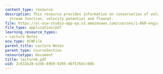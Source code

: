 ```yaml
---
content_type: resource
description: This resource provides information on conservation of volume for a streamtube,
  stream function, velocity potential and flownet.
file: https://ol-ocw-studio-app-qa.s3.amazonaws.com/courses/1-060-engineering-mechanics-ii-spring-2006/2c631b28e2db69b9920546f576dcc98b_lecture6.pdf
file_type: application/pdf
learning_resource_types:
- Lecture Notes
ocw_type: OCWFile
parent_title: Lecture Notes
parent_type: CourseSection
resourcetype: Document
title: lecture6.pdf
uid: 2c631b28-e2db-69b9-9205-46f576dcc98b
---
```

